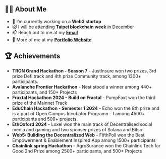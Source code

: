 ## 👩‍💻 About Me

- 🚀 I’m currently working on a **Web3 startup**
- 🐱 I will be attending **Taipei blockchain week** in December
- 📫 Reach out to me at my **<a href="mailto:riya1jain567@gmail.com">Email</a>** 
- 🧑 More of me at my **[Portfolio Website](https://bit.ly/jriyyya)** 

## 🏆 Achievements 


- **TRON Grand Hackathon - Season 7** - JustInsure won two prizes, 3rd prize Defi track and 4th prize Community track, among 1300+ participants.
- **Avalanche Frontier Hackathon** - Nest stood a winner among 440+ participants, and 150+ Projects
- **Fraxtal Hackathon 2024 - Build on Fractal** - PumpFaxt won the third prize of the Mainnet Track
- **EduChain Hackathon - Semester 1 2024** - Echo won the 8th prize and is a part of Open Campus Incubator Programn - I among 4500+ participants and 500+ projects.
- **EthOxford 2024** - Loxel won the main track of Decentralised social media and gaming and two sponser prizes of Solana and Bitso
- **Web5: Building the Decentralized Web** - FifthPoll won the Best Empowerment & Enablement Inspired App among 1500+ participants
- **Chainlink spring Hackathon** - AgroSurance won the Chainlink Tech for Good 2nd Prize among 2500+ participants, and 500+ Projects
